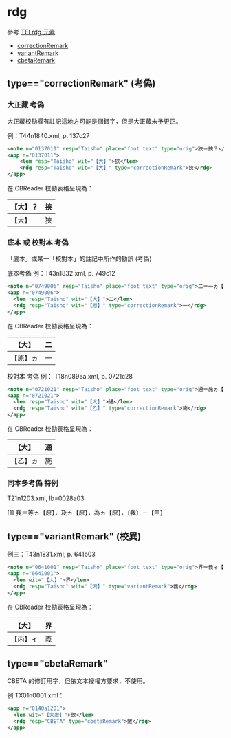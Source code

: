 # rdg

參考 [TEI rdg 元素](http://www.tei-c.org/release/doc/tei-p5-doc/zh-TW/html/ref-rdg.html)

* [correctionRemark](#typecorrectionremark-考偽)
* [variantRemark](#typevariantremark-校異)
* [cbetaRemark](#typecbetaremark)

## type=="correctionRemark" (考偽)

### 大正藏 考偽

大正藏校勘欄有註記這地方可能是個錯字，但是大正藏未予更正。

例：T44n1840.xml, p. 137c27

```xml
<note n="0137011" resp="Taisho" place="foot text" type="orig">狹＝挾？</note>
<app n="0137011">
	<lem resp="Taisho" wit="【大】">狹</lem>
	<rdg resp="Taisho" wit="【大】" type="correctionRemark">挾</rdg>
</app>
```

在 CBReader 校勘表格呈現為：

【大】？ | 挾 
------- | ------
【大】 | 狹

### 底本 或 校對本 考偽

「底本」或某一「校對本」的註記中所作的勘誤 (考偽)

底本考偽 例：T43n1832.xml, p. 749c12

```xml
<note n="0749006" resp="Taisho" place="foot text" type="orig">二＝一ヵ【原】</note>
<app n="0749006">
  <lem resp="Taisho" wit="【大】">二</lem>
  <rdg resp="Taisho" wit="【原】" type="correctionRemark">一</rdg>
</app>
```

在 CBReader 校勘表格呈現為：

【大】 | 二
----- | ----
【原】ヵ | 一

校對本 考偽 例： T18n0895a.xml, p. 0721c28

```xml
<note n="0721021" resp="Taisho" place="foot text" type="orig">通＝施ヵ【乙】</note>
<app n="0721021">
  <lem resp="Taisho" wit="【大】">通</lem>
  <rdg resp="Taisho" wit="【乙】" type="correctionRemark">施</rdg>
</app>
```

在 CBReader 校勘表格呈現為：

【大】 | 通
----- | ----
【乙】ヵ | 施

### 同本多考偽 特例

T21n1203.xml, lb=0028a03

[1] 我＝等ヵ【原】，及ヵ【原】，為ヵ【原】，〔我〕－【甲】

## type=="variantRemark" (校異)

例三：T43n1831.xml, p. 641b03

```xml
<note n="0641001" resp="Taisho" place="foot text" type="orig">界＝義ィ【丙】</note>
<app n="0641001">
  <lem wit="【大】">界</lem>
  <rdg resp="Taisho" wit="【丙】" type="variantRemark">義</rdg>
</app>
```

在 CBReader 校勘表格呈現為：

【大】 | 界
----- | ----
【丙】ィ | 義

## type=="cbetaRemark"

CBETA 的修訂用字，但依文本授權方要求，不使用。

例 TX01n0001.xml：

```xml
<app n="0140a1201">
  <lem wit="【太虛】">歛</lem>
  <rdg resp="CBETA" type="cbetaRemark">斂</rdg>
</app>
```
